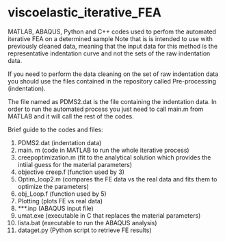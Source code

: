 # viscoelastic_iterative_FEA
MATLAB, ABAQUS, Python and C++ codes used to perfom the automated iterative FEA on a determined sample 
Note that is is intended to use with previously cleaned data, meaning that the input data for this method
is the representative indentation curve and not the sets of the raw indentation data.

If you need to perform the data cleaning on the set of raw indentation data you should use the files contained 
in the repository called Pre-processing (indentation).

The file named as PDMS2.dat is the file containing the indentation data.
In order to run the automated process you just need to call main.m from MATLAB and it will call the rest of the codes. 

Brief guide to the codes and files:
1. PDMS2.dat (indentation data)
2. main. m (code in MATLAB to run the whole iterative process)
3. creepoptimization.m (fit to the analytical solution which provides the intiial guess for the material parameters)
4. objective creep.f (function used by 3)
5. Optim_loop2.m (compares the FE data vs the real data and fits them to optimize the parameters)
6. obj_Loop.f (function used by 5)
7. Plotting (plots FE vs real data)
8. ***.inp (ABAQUS input file)
9. umat.exe (executable in C that replaces the material parameters)
10. lista.bat (executable to run the ABAQUS analysis)
11. dataget.py (Python script to retrieve FE results)

